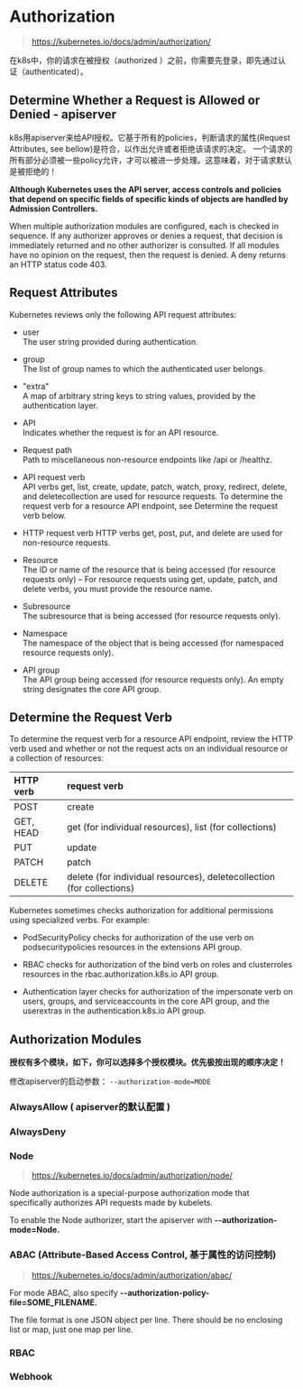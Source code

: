 # Authorization

> https://kubernetes.io/docs/admin/authorization/  

在k8s中，你的请求在被授权（authorized ）之前，你需要先登录，即先通过认证（authenticated）。  

## Determine Whether a Request is Allowed or Denied - apiserver

k8s用apiserver来给API授权。它基于所有的policies，判断请求的属性(Request Attributes, see bellow)是符合，以作出允许或者拒绝该请求的决定。
一个请求的所有部分必须被一些policy允许，才可以被进一步处理。这意味着，对于请求默认是被拒绝的！  

**Although Kubernetes uses the API server, access controls and policies that depend on specific fields of specific kinds of objects 
are handled by Admission Controllers.**  

When multiple authorization modules are configured, each is checked in sequence. If any authorizer approves or denies a request, 
that decision is immediately returned and no other authorizer is consulted. If all modules have no opinion on the request, 
then the request is denied. A deny returns an HTTP status code 403.  

## Request Attributes

Kubernetes reviews only the following API request attributes:  

- user  
The user string provided during authentication.  

- group  
The list of group names to which the authenticated user belongs.  

- "extra"  
A map of arbitrary string keys to string values, provided by the authentication layer.  

- API  
Indicates whether the request is for an API resource.  

- Request path  
Path to miscellaneous non-resource endpoints like /api or /healthz.  

- API request verb  
API verbs get, list, create, update, patch, watch, proxy, redirect, delete, and deletecollection are used for resource requests.
To determine the request verb for a resource API endpoint, see Determine the request verb below.  

- HTTP request verb
HTTP verbs get, post, put, and delete are used for non-resource requests.  

- Resource  
The ID or name of the resource that is being accessed (for resource requests only) – For resource requests using get, update, patch, 
and delete verbs, you must provide the resource name.  

- Subresource  
The subresource that is being accessed (for resource requests only).  

- Namespace  
The namespace of the object that is being accessed (for namespaced resource requests only).  

- API group  
The API group being accessed (for resource requests only). An empty string designates the core API group.

## Determine the Request Verb

To determine the request verb for a resource API endpoint, review the HTTP verb used and whether or not the request acts 
on an individual resource or a collection of resources:  

|HTTP verb|request verb|
|:---|:---|
|POST|create|
|GET, HEAD|get (for individual resources), list (for collections)|
|PUT|update|
|PATCH|patch|
|DELETE|delete (for individual resources), deletecollection (for collections)|

Kubernetes sometimes checks authorization for additional permissions using specialized verbs. For example:  

- PodSecurityPolicy checks for authorization of the use verb on podsecuritypolicies resources in the extensions API group.  

- RBAC checks for authorization of the bind verb on roles and clusterroles resources in the rbac.authorization.k8s.io API group.  

- Authentication layer checks for authorization of the impersonate verb on users, groups, and serviceaccounts in the core API group, 
and the userextras in the authentication.k8s.io API group.  

## Authorization Modules

**授权有多个模块，如下，你可以选择多个授权模块。优先极按出现的顺序决定！**  

修改apiserver的启动参数： `--authorization-mode=MODE`  

### AlwaysAllow ( apiserver的默认配置 )

### AlwaysDeny

### Node

> https://kubernetes.io/docs/admin/authorization/node/  

Node authorization is a special-purpose authorization mode that specifically authorizes API requests made by kubelets.  

To enable the Node authorizer, start the apiserver with **--authorization-mode=Node.**  

### ABAC (Attribute-Based Access Control, 基于属性的访问控制)

> https://kubernetes.io/docs/admin/authorization/abac/  

For mode ABAC, also specify **--authorization-policy-file=SOME_FILENAME.**  

The file format is one JSON object per line. There should be no enclosing list or map, just one map per line.  

### RBAC

### Webhook







